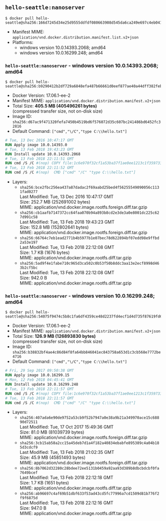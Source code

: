 ## `hello-seattle:nanoserver`

```console
$ docker pull hello-seattle@sha256:166d7245d34e25d9555ddfdf080663908d545da6ca249e697c4eb041e6bcdb2e
```

-	Manifest MIME: `application/vnd.docker.distribution.manifest.list.v2+json`
-	Platforms:
	-	windows version 10.0.14393.2068; amd64
	-	windows version 10.0.16299.248; amd64

### `hello-seattle:nanoserver` - windows version 10.0.14393.2068; amd64

```console
$ docker pull hello-seattle@sha256:b9290412b2df729a6848efa487b66661d0eef877ae40a44dff382feb844863a9
```

-	Docker Version: 17.06.1-ee-2
-	Manifest MIME: `application/vnd.docker.distribution.manifest.v2+json`
-	Total Size: **405.5 MB (405496261 bytes)**  
	(compressed transfer size, not on-disk size)
-	Image ID: `sha256:d67ac9f471320fefa7450b4519bd6f576072d35c607bc241486bd6452fc32816`
-	Default Command: `["cmd","\/C","type C:\\hello.txt"]`

```dockerfile
# Tue, 13 Dec 2016 10:47:17 GMT
RUN Apply image 10.0.14393.0
# Tue, 13 Feb 2018 19:43:23 GMT
RUN Install update 10.0.14393.2068
# Tue, 13 Feb 2018 22:11:51 GMT
RUN cmd /S /C #(nop) COPY file:1c6e970f32cf1a53ba37f1ae0ee1213c1f35973358a1303a5e33cea7d27a0871 in C: 
# Tue, 13 Feb 2018 22:11:52 GMT
RUN cmd /S /C #(nop)  CMD ["cmd" "/C" "type C:\\hello.txt"]
```

-	Layers:
	-	`sha256:bce2fbc256ea437a87dadac2f69aabd25bed4f56255549090056c1131fad0277`  
		Last Modified: Tue, 13 Dec 2016 10:47:17 GMT  
		Size: 252.7 MB (252691002 bytes)  
		MIME: application/vnd.docker.image.rootfs.foreign.diff.tar.gzip
	-	`sha256:cb1aafb7147372cc64faa070b94a893b8cd2e3de3a0e8001dc225c627d991c58`  
		Last Modified: Tue, 13 Feb 2018 19:43:23 GMT  
		Size: 152.8 MB (152802641 bytes)  
		MIME: application/vnd.docker.image.rootfs.foreign.diff.tar.gzip
	-	`sha256:66764c7eb1ead2771b4b5977b1e07bec78d622894bf07edd98e9ffbd2a53e197`  
		Last Modified: Tue, 13 Feb 2018 22:12:08 GMT  
		Size: 1.7 KB (1676 bytes)  
		MIME: application/vnd.docker.image.rootfs.diff.tar.gzip
	-	`sha256:5ad9f4e1fabe710c965d3ca502c0b53f50b8ddc3aa13e2ecf8998d463b2cf5bc`  
		Last Modified: Tue, 13 Feb 2018 22:12:08 GMT  
		Size: 942.0 B  
		MIME: application/vnd.docker.image.rootfs.diff.tar.gzip

### `hello-seattle:nanoserver` - windows version 10.0.16299.248; amd64

```console
$ docker pull hello-seattle@sha256:54075f9474c5b8c1fa6df4359ce48d2237fd4ecf1d4d735f87619fd646bb01ac
```

-	Docker Version: 17.06.1-ee-2
-	Manifest MIME: `application/vnd.docker.distribution.manifest.v2+json`
-	Total Size: **126.9 MB (126893830 bytes)**  
	(compressed transfer size, not on-disk size)
-	Image ID: `sha256:b38832bf4ae4c86d84f8fa64bb846041ec843758a653d1c3cb568e7772be4716`
-	Default Command: `["cmd","\/C","type C:\\hello.txt"]`

```dockerfile
# Fri, 29 Sep 2017 09:50:38 GMT
RUN Apply image 10.0.16299.15
# Mon, 12 Feb 2018 04:45:41 GMT
RUN Install update 10.0.16299.248
# Tue, 13 Feb 2018 22:11:57 GMT
RUN cmd /S /C #(nop) COPY file:1c6e970f32cf1a53ba37f1ae0ee1213c1f35973358a1303a5e33cea7d27a0871 in C: 
# Tue, 13 Feb 2018 22:11:57 GMT
RUN cmd /S /C #(nop)  CMD ["cmd" "/C" "type C:\\hello.txt"]
```

-	Layers:
	-	`sha256:407ada6e90de9752a53cb9f52b7947a0e38a9b21a349970ace15c68890d72511`  
		Last Modified: Tue, 17 Oct 2017 15:49:36 GMT  
		Size: 81.0 MB (81039739 bytes)  
		MIME: application/vnd.docker.image.rootfs.foreign.diff.tar.gzip
	-	`sha256:3cb15ab58a2cc15a45deb7d1a4f182a40834ebabfe895389c4a04b185d3cdcf9`  
		Last Modified: Tue, 13 Feb 2018 21:02:35 GMT  
		Size: 45.9 MB (45851493 bytes)  
		MIME: application/vnd.docker.image.rootfs.foreign.diff.tar.gzip
	-	`sha256:8b7062d32280c28bdee72ee5131b0459a92aa93d389b8dbcbdcbf0fa7649bcef`  
		Last Modified: Tue, 13 Feb 2018 22:12:18 GMT  
		Size: 1.7 KB (1651 bytes)  
		MIME: application/vnd.docker.image.rootfs.diff.tar.gzip
	-	`sha256:ab96697c4af69b51dbf633f53ad43cd5fc77996a7cd1509d81b776f2f9f6875d`  
		Last Modified: Tue, 13 Feb 2018 22:12:16 GMT  
		Size: 947.0 B  
		MIME: application/vnd.docker.image.rootfs.diff.tar.gzip
